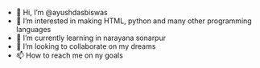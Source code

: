 - 👋 Hi, I’m @ayushdasbiswas
- 👀 I’m interested in making HTML, python and many other programming languages
- 🌱 I’m currently learning in narayana sonarpur
- 💞️ I’m looking to collaborate on my dreams
- 📫 How to reach me on ny goals

<!---
ayushdasbiswas/ayushdasbiswas is a ✨ special ✨ repository because its `README.md` (this file) appears on your GitHub profile.
You can click the Preview link to take a look at your changes.
--->
